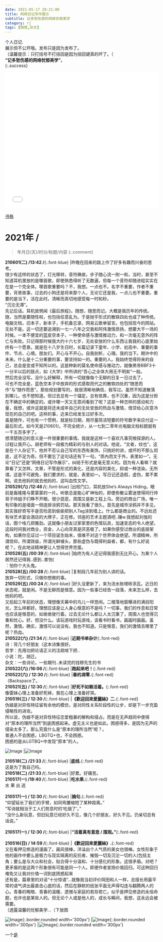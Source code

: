 ```yaml
---
date: 2021-05-17 20:21:00
title: 网络日记写作展示
subtitle: 记多愁伤感的网络忧郁美学
category: rj
tags: [随想,杂文]
---
```


个人日记.<br/>展示但不公开哦。发布只是因为发布了。  
（温馨提示：只打括号不打括回是因为括回键真的坏了。（  
**“记多愁伤感的网络忧郁美学”**。  
{:.success}  
  
<!--more-->
  
<iframe frameborder="no" border="0" marginwidth="0" marginheight="0" width="100%" height=450 src="//music.163.com/outchain/player?type=0&id=2974381229&auto=1&height=430"></iframe>
  

[书格](https://erowz.github.io/rj/rjxz#20)


# 2021年 /  
> 年月日(天)/时分/标题/内容
{:.comment}  

**210601(二) /13:42 /**{:.font-blue} |昨晚在回来的路上作了好多有趣而兴奋的思考。<br/>很少有这样的状态了，灯光移转，音符确凿，步子随心流一附一和，当时，甚至不知道耳机里放的是哪首歌，即使熟悉得听了无数遍，但每一个音符却随进程实实在在是一个完全体。哪首歌重要吗？不，我想。一点也不。名字不重要，作者不重要，背景故事，过去的小狗还是将来那个人，无论它还是我，一点儿也不重要。重要的是当下，活在此时。清晰而真切地感受每一时和秒。<br/>“沉沦无滞”。<br/>先记后话。耳机放惘闻《最后旅程》。随想，随思而记。大概是我历年的传统。随，当然是要随性啦，也包括任意乱为。于是抛乎形式的散轶四处也成了种传统。电脑文档，旧本子，新本子，手机备忘录，网易云歌单留言。也包括现今的网站。无处不是。这一切还要追溯到一七一八年之交我和阿伟激情昂扬，想要大干一场的时候。一本不便宜的蓝皮空本子，一种使命感与激情推动力，和一次毫无意外的阵亡与失败。只记得那时候我大约十六七岁，无处安放的什么东西让我我的心底里始终有一个愿景。就是在十八岁生日时，长篇记录下童年、小学、初高中、重要的事件、节点、心境。朋友们。开心与不开心。自我剖析，心理。我的当下。期许中的未来。什么是十二分重要的事，要坚持如一的。重要的人。我始终觉得将来的自己，总会是变或不知所以的。这是种新的莫名使命感与推动力，就像黑帝BBF3十一分半以后的鼓点，如《大学》中所讲的“吾心之全体大用无不明矣”一般。<br/>然后完全没写。没什么好解释，所有一切就像每个无聊的日复一日过去了。<br/>可也不完全是，蓝色空本子中放弃的形式感取而代之的散轶四处的“随思而作”与“随作而思”。那些规划要写的，我很清晰地确信，我写过。虽然不知道散落到哪儿，也不想知道。但过去总有一个锚定，总有依靠，也不沉重，因为这是分担在不确定中的确定的。或许哪一天又无意间看到了呢？这是一种怎样的感动和力量，我想，或许这就是将还未成年自己的无处安放的热血与激情，借贷给心灰意冷现在的自己的吧。这样的事，近来已经发生过好多次。<br/>虽是随作，可也有一个惯例，就是标日期，用尽量简洁短要的符号数字来应付这一最后形式。如今天是210601/。不完全统计，从一七到二零年光电脑文档标题就有一千五百多字了。<br/>想清楚随记的意义是一件很重要的事情。我就是这样一个喜欢凡事究根探源的人。过程让我开心。胡老师有一段极为精彩的与别人的对话。他说，“文者，纹也”，这是在个人杂记下。他并不否认自己写的东西有美饰，只挑好的讲，或坏的不那么彻底，这不足为奇。但不要忘了这句话还有下一句。“质內而文于外，表里如一”。无论“日记”还是“网络日记写作展示”，纠结于形式是毫无意义的。因为有人看嘛？就算看了又怎样。文章，不管是形式的美化，还是内容的美化，抑或一种渲染。无所谓。这是不可避免，我们要求的，就是，表里如一。写日记还造假，虚伪，累不累啊。说去他妈的就去他妈的，这叫血性文学。  
**210529(六) /12:46 /**{:.font-blue} |出校门口，耳机放She’s Always Hiding。眼前是轰隆隆与雾蒙蒙的一片。听歌总是能心旷神怡的，即便弥散尘雾迷使得同行帅哥子帅姐子们睁不开眼。很少逛逛，周围又是新工程上马。旁边的商业广场，唯一有印象的是墙面一侧连排涂鸦罚站。那天我看了很久。首先是城市涂鸦并不多见，其实我好奇写手是否险恶到偷偷把别人Tag涂到墙上。什么都是商业的。不远处还有块艺术宴会酒店的大牌子，正在修。邻座的艺术主题酒吧..赚w.我想起刘弢的话，图个啥几把雅劲。这就像小朋友过家家里的色情玩具，加速变态的令人绝望。这段时间我对商业，资金，人心向背真是厌恶极了。如果你感受过商业的底层架构，如果你见证过一个项目诞生始末，很难不对这个世界体会绝望。所谓精神，所谓信仰，所谓效益，所谓光鲜噱头，那些虚伪与既得利益者，都，有什么好说呢？。在此地谈精神更让人觉得世界完蛋。         
**210528(五) /00:39 /**{:.font-blue} |始终为有人还记得我感到无比开心。为某个人居然还记得我..感到..害怕(<br/>：怕你个大头鬼。  
**210528(五) /00:28 /**{:.font-blue} |复制段几年前为别人讲的话。<br/>放弃一切形式，只做你想做的事。  
**210529(五) /00:24 /**{:.font-blue} |好久没更新了，来为流水账增砖添瓦。近日的状态呢，就是闲。不是无聊而是惬意。因为一些事已经告一段落，未来怎么样，去他妈的吧。<br/>又拾起三年前的状态，理想像天幕中的鸟儿一样悠闲。二楼落地窗曝进的满目阳光，怎么样都好。理想应该是让人身心惬意的不是吗？一切事，我们的作息和日常也应该是惬意的，如凿凿驶行着。过去无论什么都让人太沉重了，周围人也觉得沉重和忧心。好，但没什么。该玩游戏时玩游戏，该看书时看书，画画时画画。虽然，激情。确实，激情可以说没有。我也不知道。只是惬意，我们的激情去哪里了呢？热血。  
**210522(六) /21:34 /**{:.font-blue} |**近期书单杂计**{:.font-red}<br/>诗：背几个好朋友（这本诗集很好。<br/>哲学：先用功把论语正义的注疏啃下把..<br/>小说：陀，胡迁。<br/>杂文：一些诗论，一些期刊..未读完的钱穆先生的书  
**210522(六) /16:06 /**{:.font-blue} |**跑起来吧！**{:.font-red}  
**210522(六) / 12:30 /**{:.font-blue} |**春的凋零.**{:.font-red}<br/> （Backspace了。  
**210521(五) / 12:30 /**{:.font-blue} |**好死不如赖活着。**{:.font-red}<br/>像雷妹心理上准备好死掉，我在心理上准备好哭。  
**210519(三) / 12:30 /**{:.font-blue} |**《歡迎回來愛麗絲》二.**{:.font-red}<br/>伪娘是对异性特征留有余地的模仿，是对同性关系阶段性的让步，却是下一步充盈侵略性的进攻。<br/>所以说，伪娘不是对异性特征恋爱粗暴的解构和侵占。而是在无声趋同中使得对“原本的理所当然”到底困惑起来。虚无主义也是如此。困惑得多，是因为无声的侵染太多了。那么究竟什么是“原本的理所当然”呢？。<br/>普通人不会困惑，LBGTQ+也，不会困惑。<br/>困惑的是从LGTBQ+中发现“原本”的人。  

![Image](http://pic.yupoo.com/erowz/adc77b03/536603d9.jpg) |![Image](http://pic.yupoo.com/erowz/004c121d/eace9581.jpg)  

**210518(二) /21:33 /**{:.font-blue} |**底线.**{:.font-red}<br/>这是为了我自己吗。  
**210518(二) /21:33 /**{:.font-blue} |好累。好痛苦。  
**210517(一) /18:40 /**{:.font-blue} |**吃水果.**{:.font-red}<br/>水 果 出 逃<br/>  
**210517(一) / 12:30 /**{:.font-blue} |**摘句.**{:.font-red}<br/>“仰望延长了我们的手臂，如同弯腰缩短了某种距离。”<br/>“写诗就相当于工人们劳息时的‘吃烟了’。”<br/>“没什么新玩意，但旧玩意已经好久不见，像几个好朋友，好久不见。仍亲切总有话说。”<br/>  
**210517(一) / 12:30 /**{:.font-blue} |**“活着真有意思 / 围观。”**{:.font-red}<br/>  
**210516(日) / 14:59 /**{:.font-blue} |**《歡迎回來愛麗絲》.**{:.font-red}<br/>又在看押见修造的漫画了。画风很棒，洋溢出个人气质的美女也很棒。女性形象于他的画作中要么是极力与现实隔离的反抗者、摧毁一切及沉沦一切的人(包括主角；要么是与大众和社会，贴合得十分温和、十分感化的形象。这很矛盾。对吧？更矛盾的是这两个形象很有可能是同一个人。即便作者宣扬价值回归。可这种回归难免又让我对价值一词到底困惑起来<br/>还有是，篇章里的对话“十分惊语”...就像我当初评价岡田和人一样，总擅长用最平常的语气讲出最直击心底的话，然后在静默的纸张平面无声得勾连与翻腾两人的心。青春的晦暗、青春的温暖、遗憾与家庭的若存若亡。似乎是押见修造的永恒命题，也许也是某些人的。但无论个人或是他人的，成长与瞬间，我想，这永远会被需要。<br/>（透露温馨的忧郁美学...（下放图
  
![Image](http://pic.yupoo.com/erowz/a598d263/a26140ff.jpeg){:.border.rounded width='300px'} |![Image](http://pic.yupoo.com/erowz/cb87f691/92db99b6.jpeg){:.border.rounded width='300px'} |![Image](http://pic.yupoo.com/erowz/9417fb3a/8c84d0b1.jpeg){:.border.rounded width='300px'}



一个[是](#20)